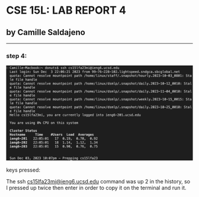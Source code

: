 # CSE 15L: LAB REPORT 4
## by Camille Saldajeno
---
### step 4:

![Image1](lab4_step4.png)

keys pressed: <up> <up> <enter>

The ssh cs15lfa23mi@ieng6.ucsd.edu command was up 2 in the history, so I pressed up twice then enter in order to copy it on the terminal and run it.
